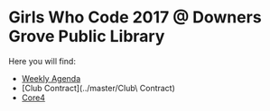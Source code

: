 # Girls Who Code 2017 @ Downers Grove Public Library
Here you will find: 
* [Weekly Agenda](../master/Agenda)
* [Club Contract](../master/Club\ Contract)
* [Core4](../master/Core4)
